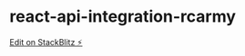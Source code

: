 # react-api-integration-rcarmy

[Edit on StackBlitz ⚡️](https://stackblitz.com/edit/react-api-integration-rcarmy)